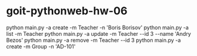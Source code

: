 # goit-pythonweb-hw-06

python main.py -a create -m Teacher -n 'Boris Borisov'
python main.py -a list -m Teacher
python main.py -a update -m Teacher --id 3 --name 'Andry Bezos'
python main.py -a remove -m Teacher --id 3
python main.py -a create -m Group -n 'AD-101'